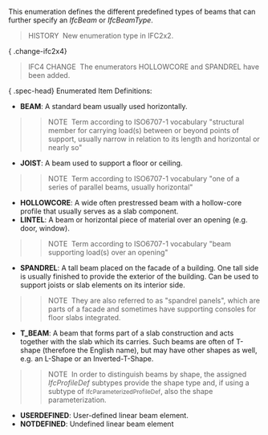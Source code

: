 ﻿This enumeration defines the different predefined types of beams that can further specify an _IfcBeam_ or _IfcBeamType_.

> HISTORY&nbsp; New enumeration type in IFC2x2.

{ .change-ifc2x4}
> IFC4 CHANGE&nbsp; The enumerators HOLLOWCORE and SPANDREL have been added.

{ .spec-head}
Enumerated Item Definitions:

* **BEAM**: A standard beam usually used horizontally. 
>> NOTE&nbsp; Term according to ISO6707-1 vocabulary "structural member for carrying load(s) between or beyond points of support, usually narrow in relation to its length and horizontal or nearly so" 
* **JOIST**: A beam used to support a floor or ceiling. 
>> NOTE&nbsp; Term according to ISO6707-1 vocabulary "one of a series of parallel beams, usually horizontal" 
* **HOLLOWCORE**: A wide often prestressed beam with a hollow-core profile that usually serves as a slab component.
* **LINTEL**: A beam or horizontal piece of material over an opening (e.g. door, window). 
>> NOTE&nbsp; Term according to ISO6707-1 vocabulary "beam supporting load(s) over an opening" 
* **SPANDREL**: A tall beam placed on the facade of a building. One tall side is usually finished to provide the exterior of the building. Can be used to support joists or slab elements on its interior side. 
>> NOTE&nbsp; They are also referred to as "spandrel panels", which are parts of a facade and sometimes have supporting consoles for floor slabs integrated. 
* **T_BEAM**: A beam that forms part of a slab construction and acts together with the slab which its carries. Such beams are often of T-shape (therefore the English name), but may have other shapes as well, e.g. an L-Shape or an Inverted-T-Shape. 
>> NOTE&nbsp; In order to distinguish beams by shape, the assigned _IfcProfileDef_ subtypes provide the shape type and, if using a subtype of <small>IfcParameterizedProfileDef</small>, also the shape parameterization. 
* **USERDEFINED**: User-defined linear beam element.
* **NOTDEFINED**: Undefined linear beam element
